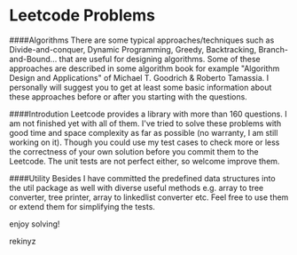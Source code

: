 Leetcode Problems
=========================

####Algorithms
There are some typical approaches/techniques such as Divide-and-conquer, Dynamic Programming, Greedy, Backtracking, Branch-and-Bound... that are useful for designing algorithms. Some of these approaches are described in some algorithm book for example "Algorithm Design and Applications" of Michael T. Goodrich & Roberto Tamassia. I personally will suggest you to get at least some basic information about these approaches before or after you starting with the questions.

####Introdution
Leetcode provides a library with more than 160 questions. I am not finished yet with all of them. I've tried to solve these problems with good time and space complexity as far as possible (no warranty, I am still working on it). Though you could use my test cases to check more or less the correctness of your own solution before you commit them to the Leetcode. The unit tests are not perfect either, so welcome improve them.

####Utility
Besides I have committed the predefined data structures into the util package as well with diverse useful methods e.g. array to tree converter, tree printer, array to linkedlist converter etc. Feel free to use them or extend them for simplifying the tests.

enjoy solving!

rekinyz

